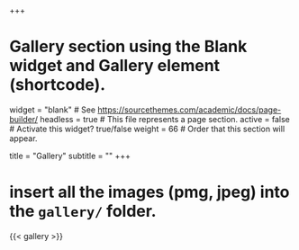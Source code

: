 +++
# Gallery section using the Blank widget and Gallery element (shortcode).
widget = "blank"  # See https://sourcethemes.com/academic/docs/page-builder/
headless = true   # This file represents a page section.
active = false    # Activate this widget? true/false
weight = 66       # Order that this section will appear.

title = "Gallery"
subtitle = ""
+++

# insert all the images (pmg, jpeg) into the `gallery/` folder.
{{< gallery >}}
